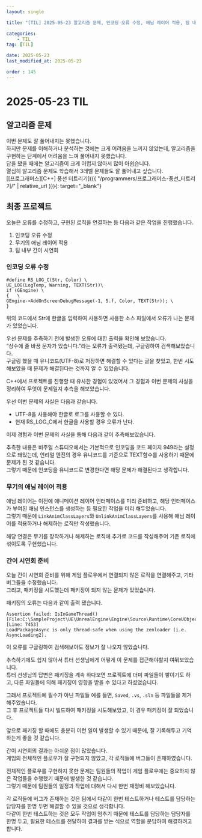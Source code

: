 ```yaml
---
layout: single

title: "[TIL] 2025-05-23 알고리즘 문제, 인코딩 오류 수정, 애님 레이어 적용, 팀 내부 간이 시연회"

categories:
    - TIL
tag: [TIL]

date: 2025-05-23
last_modified_at: 2025-05-23

order : 145
---
```


# 2025-05-23 TIL

## 알고리즘 문제

이번 문제도 잘 풀어내지는 못했습니다.  
하지만 문제를 이해하거나 분석하는 것에는 크게 어려움을 느끼지 않았는데, 알고리즘을 구현하는 단계에서 어려움을 느껴 풀어내지 못했습니다.  
답을 봤을 때에는 알고리즘이 크게 어렵지 않아서 많이 아쉽습니다.  
열심히 알고리즘 문제도 학습해서 3레벨 문제들도 잘 풀어내고 싶습니다.  
[[프로그래머스][C++] 풍선 터트리기]({{ "/programmers/프로그래머스-풍선_터트리기/" | relative_url }}){: target="_blank"}

## 최종 프로젝트

오늘은 오류를 수정하고, 구현된 로직을 연결하는 등 다음과 같은 작업을 진행했습니다.

1. 인코딩 오류 수정
2. 무기의 애님 레이어 적용
3. 팀 내부 간이 시연회

### 인코딩 오류 수정

```
#define RS_LOG_C(Str, Color) \
UE_LOG(LogTemp, Warning, TEXT(Str))\
if (GEngine) \
{	\
GEngine->AddOnScreenDebugMessage(-1, 5.f, Color, TEXT(Str)); \
}
```

위의 코드에서 Str에 한글을 입력하여 사용하면 사용한 소스 파일에서 오류가 나는 문제가 있었습니다.

우선 문제를 추측하기 전에 발생한 오류에 대한 출력을 확인해 보았습니다.  
“상수에 줄 바꿈 문자가 있습니다.”라는 오류가 출력됐는데, 구글링하여 검색해보았습니다.  
구글링 했을 때 유니코드(UTF-8)로 저장하면 해결할 수 있다는 글을 찾았고, 한번 시도해보았을 때 문제가 해결된다는 것까지 알 수 있었습니다.

C++에서 프로젝트를 진행할 때 유사한 경험이 있었어서 그 경험과 이번 문제의 사실을 정리하여 무엇이 문제일지 추측을 해보았습니다. 

우선 이번 문제의 사실은 다음과 같습니다.

- UTF-8을 사용해야 한글로 로그를 사용할 수 있다.
- 현재 RS_LOG_C에서 한글을 사용할 경우 오류가 난다.

이제 경험과 이번 문제의 사실을 통해 다음과 같이 추측해보았습니다.

추측한 내용은 비주얼 스튜디오에서는 기본적으로 인코딩을 코드 페이지 949라는 설정으로 돼있는데, 언리얼 엔진의 경우 유니코드를 기준으로 TEXT함수를 사용하기 때문에 문제가 된 것 같습니다.  
그렇기 때문에 인코딩을 유니코드로 변경한다면 해당 문제가 해결된다고 생각합니다.

### 무기의 애님 레이어 적용

애님 레이어는 이전에 애니메이션 레이어 인터페이스를 미리 준비하고, 해당 인터페이스가 부여된 애님 인스턴스를 생성하는 등 필요한 작업을 미리 해두었습니다.  
그렇기 때문에 `LinkAnimClassLayers`와 `UnlinkAnimClassLayers`를 사용해 애님 레이어를 적용하거나 해제하는 로직만 작성했습니다.

해당 연결은 무기를 장착하거나 해제하는 로직에 추가로 코드를 작성해주어 기존 로직에 섞이도록 구현했습니다.

### 간이 시연회 준비

오늘 간이 시연회 준비를 위해 게임 플로우에서 연결되지 않은 로직을 연결해주고, 기타 버그들을 수정했습니다.  
그리고, 패키징을 시도했는데 패키징이 되지 않는 문제가 있었습니다.

패키징의 오류는 다음과 같이 출력 됐습니다.

```
Assertion failed: IsInGameThread() [File:C:\SampleProject\UE\UnrealEngine\Engine\Source\Runtime\CoreUObject\Private\Serialization\AsyncLoading.cpp] [Line: 7453] 
LoadPackageAsync is only thread-safe when using the zenloader (i.e. AsyncLoading2).
```

이 오류를 구글링하여 검색해보아도 정보가 잘 나오지 않았습니다.

추측하기에도 쉽지 않아서 튜터 선생님에게 어떻게 이 문제를 접근해야할지 여쭤보았습니다.  
튜터 선생님의 답변은 패키징을 계속 하다보면 프로젝트에 더미 파일들이 쌓이기도 하고, 다른 파일들에 의해 패키징이 영향을 받을 수 있다고 하셨었습니다.

그래서 프로젝트에 필수가 아닌 파일들 예를 들면, `Saved`, `.vs`, `.sln` 등 파일들을 제거해주었습니다.  
그 후 프로젝트들 다시 빌드하여 패키징을 시도해보았고, 이 경우 패키징이 잘 되었습니다.

앞으로 패키징 할 때에도 충분히 이런 일이 발생할 수 있기 때문에, 잘 기록해두고 기억하는게 좋을 것 같습니다.

간이 시연회의 결과는 아쉬운 점이 많았습니다.  
게임의 전체적인 플로우가 잘 구현되지 않았고, 각 로직들에 버그들이 존재하였습니다.

전체적인 플로우를 구현하지 못한 문제는 팀원들의 작업이 게임 플로우에는 중요하지 않은 작업들을 수행했기 때문에 발생한 것 같습니다.  
그렇기 때문에 팀원들의 일정과 작업에 대해서 다시 한번 재정비 해보았습니다.

각 로직들에 버그가 존재하는 것은 팀에서 다같이 한번 테스트하거나 테스트를 담당하는 담당자를 한명 두면 해결할 수 있을 것으로 생각합니다.  
다같이 한번 테스트하는 것은 모두 작업이 멈추기 때문에 테스트를 담당하는 담당자를 한명 두고, 필요한 테스트를 전달하여 결과를 받는 식으로 역할을 분담하여 해결하려고 합니다.